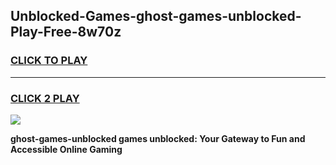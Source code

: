
## Unblocked-Games-ghost-games-unblocked-Play-Free-8w70z
<h3>
<a href="https://premium76.site?title=ghost-games-unblocked&ref=15A">CLICK TO PLAY</a></h3>
<hr>

<h3>
<a href="https://premium76.site?title=ghost-games-unblocked&ref=15A">CLICK 2 PLAY</a>
  
</h3>

<a href="https://premium76.site?title=ghost-games-unblocked&ref=15A"><img src="https://clearcache.store/games.png"></a>


**ghost-games-unblocked games unblocked: Your Gateway to Fun and Accessible Online Gaming**
